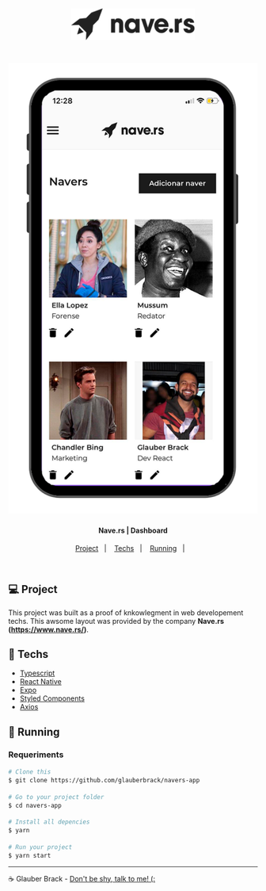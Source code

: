 
<h1 align="center">
    <img alt="navers" title="#navers" src=".github/logo.png" width="250px" />
</h1>


<h1 align="center">
    <img alt="navers" title="#navers" src=".github/app.png" width="600px" />
</h1>


<h4 align="center">
  Nave.rs | Dashboard
</h4>

<p align="center">
  <a href="#-project">Project</a>&nbsp;&nbsp;&nbsp;|&nbsp;&nbsp;&nbsp;
  <a href="#rocket-techs">Techs</a>&nbsp;&nbsp;&nbsp;|&nbsp;&nbsp;&nbsp;
  <a href="#rocket-Running">Running</a>&nbsp;&nbsp;&nbsp;|&nbsp;&nbsp;&nbsp;
</p>
<br>

## 💻 Project

 This project was built as a proof of knkowlegment in web developement techs.
 This awsome layout was provided by the company **Nave.rs (https://www.nave.rs/)**.


## :rocket: Techs

- [Typescript](https://www.typescriptlang.org/)
- [React Native](https://reactnative.dev/)
- [Expo](https://expo.io/)
- [Styled Components](https://styled-components.com/)
- [Axios](https://www.npmjs.com/package/axios)


## :notebook: Running

### Requeriments

```bash
# Clone this
$ git clone https://github.com/glauberbrack/navers-app

# Go to your project folder
$ cd navers-app

# Install all depencies
$ yarn

# Run your project
$ yarn start
```

---

☕ Glauber Brack - <a href="mailto:glauber@brack.com.br?Subject=Hello%20you">Don't be shy, talk to me! (:</a>
